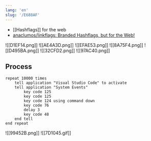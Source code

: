 ```yaml
---
lang: 'en'
slug: '/E688AF'
---
```


- [[Hashflags]] for the web
- [anaclumos/linkflags: Branded Hashflags, but for the Web!](https://github.com/anaclumos/linkflags)

![[D1EF14.png]]
![[AE4A3D.png]]
![[EFAE53.png]]
![[8A75F4.png]]
![[D495BA.png]]
![[32CFD2.png]]
![[97AC40.png]]

## Process

```applescript
repeat 10000 times
	tell application "Visual Studio Code" to activate
	tell application "System Events"
		key code 125
		key code 125
		key code 124 using command down
		key code 76
		delay 3
		key code 48
	end tell
end repeat
```

![[99452B.png]]
![[7D1045.gif]]
